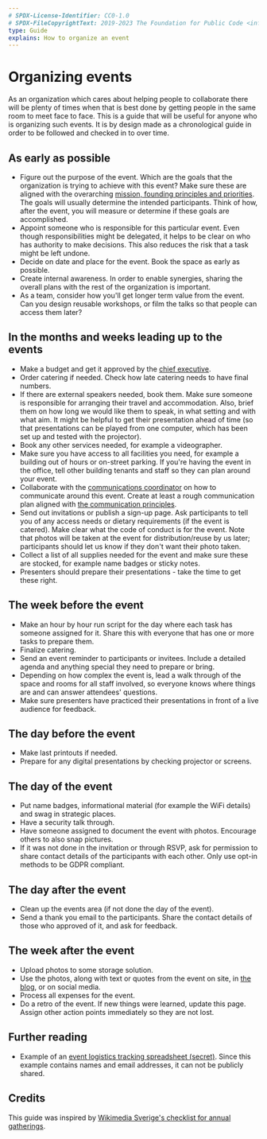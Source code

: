 ```yaml
---
# SPDX-License-Identifier: CC0-1.0
# SPDX-FileCopyrightText: 2019-2023 The Foundation for Public Code <info@publiccode.net>
type: Guide
explains: How to organize an event
---
```


# Organizing events

As an organization which cares about helping people to collaborate there will be plenty of times when that is best done by getting people in the same room to meet face to face. This is a guide that will be useful for anyone who is organizing such events. It is by design made as a chronological guide in order to be followed and checked in to over time.

## As early as possible

* Figure out the purpose of the event. Which are the goals that the organization is trying to achieve with this event? Make sure these are aligned with the overarching [mission, founding principles and priorities](../../organization/mission.md). The goals will usually determine the intended participants. Think of how, after the event, you will measure or determine if these goals are accomplished.
* Appoint someone who is responsible for this particular event. Even though responsibilities might be delegated, it helps to be clear on who has authority to make decisions. This also reduces the risk that a task might be left undone.
* Decide on date and place for the event. Book the space as early as possible.
* Create internal awareness. In order to enable synergies, sharing the overall plans with the rest of the organization is important.
* As a team, consider how you'll get longer term value from the event. Can you design reusable workshops, or film the talks so that people can access them later?

## In the months and weeks leading up to the events

* Make a budget and get it approved by the [chief executive](../../organization/staff.md#chief).
* Order catering if needed. Check how late catering needs to have final numbers.
* If there are external speakers needed, book them. Make sure someone is responsible for arranging their travel and accommodation. Also, brief them on how long we would like them to speak, in what setting and with what aim. It might be helpful to get their presentation ahead of time (so that presentations can be played from one computer, which has been set up and tested with the projector).
* Book any other services needed, for example a videographer.
* Make sure you have access to all facilities you need, for example a building out of hours or on-street parking. If you're having the event in the office, tell other building tenants and staff so they can plan around your event.
* Collaborate with the [communications coordinator](../../organization/staff.md#coordinator) on how to communicate around this event. Create at least a rough communication plan aligned with [the communication principles](../communication/communication-principles.md).
* Send out invitations or publish a sign-up page. Ask participants to tell you of any access needs or dietary requirements (if the event is catered). Make clear what the code of conduct is for the event. Note that photos will be taken at the event for distribution/reuse by us later; participants should let us know if they don't want their photo taken.
* Collect a list of all supplies needed for the event and make sure these are stocked, for example name badges or sticky notes.
* Presenters should prepare their presentations - take the time to get these right.

## The week before the event

* Make an hour by hour run script for the day where each task has someone assigned for it. Share this with everyone that has one or more tasks to prepare them.
* Finalize catering.
* Send an event reminder to participants or invitees. Include a detailed agenda and anything special they need to prepare or bring.
* Depending on how complex the event is, lead a walk through of the space and rooms for all staff involved, so everyone knows where things are and can answer attendees' questions.
* Make sure presenters have practiced their presentations in front of a live audience for feedback.

## The day before the event

* Make last printouts if needed.
* Prepare for any digital presentations by checking projector or screens.

## The day of the event

* Put name badges, informational material (for example the WiFi details) and swag in strategic places.
* Have a security talk through.
* Have someone assigned to document the event with photos. Encourage others to also snap pictures.
* If it was not done in the invitation or through RSVP, ask for permission to share contact details of the participants with each other. Only use opt-in methods to be GDPR compliant.

## The day after the event

* Clean up the events area (if not done the day of the event).
* Send a thank you email to the participants. Share the contact details of those who approved of it, and ask for feedback.

## The week after the event

* Upload photos to some storage solution.
* Use the photos, along with text or quotes from the event on site, in [the blog](https://blog.publiccode.net), or on social media.
* Process all expenses for the event.
* Do a retro of the event. If new things were learned, update this page. Assign other action points immediately so they are not lost.

## Further reading

* Example of an [event logistics tracking spreadsheet (secret)](https://docs.google.com/spreadsheets/d/1l5-DuHCEq4cSF01vkUpZb806to-sqQ3BDcy2IAPpSMg/edit#gid=0). Since this example contains names and email addresses, it can not be publicly shared.

## Credits

This guide was inspired by [Wikimedia Sverige's checklist for annual gatherings](https://se.wikimedia.org/wiki/Checklista_för_årsmöte).
